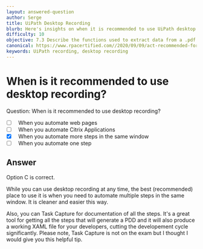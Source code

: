 ```yaml
---
layout: answered-question
author: Serge
title: UiPath Desktop Recording
blurb: Here's insights on when it is recommended to use UiPath desktop recording.
difficulty: 10
objective: 7.3 Describe the functions used to extract data from a .pdf file; for example, using OCR
canonical: https://www.rpacertified.com//2020/09/09/act-recommended-for-desktop-reocording.html
keywords: UiPath recording, desktop recording
---
```


<h1>When is it recommended to use desktop recording?</h1>

Question:  When is it recommended to use desktop recording?

 - [ ] &nbsp;  When you automate web pages
 - [ ] &nbsp;  When you automate Citrix Applications
 - [X] &nbsp;  When you automate more steps in the same window
 - [ ] &nbsp;  When you automate one step

## Answer

Option C is correct.

While you can use desktop recording at any time, the best (recommended) place to use it is when you need to automate multiple steps in the same window.  It is cleaner and easier this way.

Also, you can Task Capture for documentation of all the steps.  It's a great tool for getting all the steps that will generate a PDD and it will also produce a working XAML file for your developers, cutting the developement cycle significantly. Please note, Task Capture is not on the exam but I thought I would give you this helpful tip.

